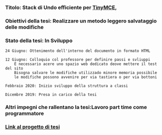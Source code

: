 ### Titolo: Stack di Undo efficiente per [TinyMCE](https://www.tiny.cloud/),

### Obiettivi della tesi: Realizzare un metodo leggero salvataggio delle modifiche

### Stato della tesi: In Sviluppo


	24 Giugno: Ottenimento dell'interno del documento in formato HTML
    
	12 Giugno: Colloquio col professore per definire passi e svliuppi
		È necessario acere uno spazio web dedicato deove mettere il test del sito
		Bisogna salvare le modifiche utilizzado minore memoria possibile
		le modifiche possono avvenire per via tastiera o per via bottoni

	Febbraio 2020: Inizio sviluppo della struttura a classi

	Dicembre 2019: Presa in carico della tesi

### Altri impegni che rallentano la tesi:Lavoro part time come programmatore

### [Link al progetto di tesi](http://site181980.tw.cs.unibo.it)
